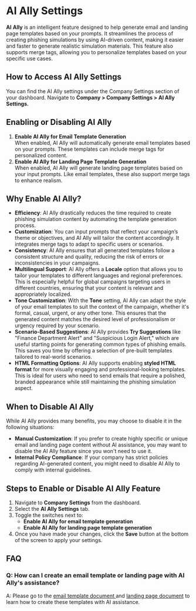 # AI Ally Settings

**AI** **Ally** is an intelligent feature designed to help generate email and landing page templates based on your prompts. It streamlines the process of creating phishing simulations by using AI-driven content, making it easier and faster to generate realistic simulation materials. This feature also supports merge tags, allowing you to personalize templates based on your specific use cases.

## How to Access AI Ally Settings

You can find the AI Ally settings under the Company Settings section of your dashboard. Navigate to **Company > Company Settings > AI Ally Settings.**

## Enabling or Disabling AI Ally

1. **Enable AI Ally for Email Template Generation**\
   When enabled, AI Ally will automatically generate email templates based on your prompts. These templates can include merge tags for personalized content.
2. **Enable AI Ally for Landing Page Template Generation**\
   When enabled, AI Ally will generate landing page templates based on your input prompts. Like email templates, these also support merge tags to enhance realism.

## Why Enable AI Ally?

* **Efficiency**: AI Ally drastically reduces the time required to create phishing simulation content by automating the template generation process.
* **Customization**: You can input prompts that reflect your campaign’s theme or objectives, and AI Ally will tailor the content accordingly. It integrates merge tags to adapt to specific users or scenarios.
* **Consistency**: AI Ally ensures that all generated templates follow a consistent structure and quality, reducing the risk of errors or inconsistencies in your campaigns.
* **Multilingual Support**: AI Ally offers a **Locale** option that allows you to tailor your templates to different languages and regional preferences. This is especially helpful for global campaigns targeting users in different countries, ensuring that your content is relevant and appropriately localized.
* **Tone Customization**: With the **Tone** setting, AI Ally can adapt the style of your email templates to suit the context of the campaign, whether it's formal, casual, urgent, or any other tone. This ensures that the generated content matches the desired level of professionalism or urgency required by your scenario.
* **Scenario-Based Suggestions**: AI Ally provides **Try Suggestions** like "Finance Department Alert" and "Suspicious Login Alert," which are useful starting points for generating common types of phishing emails. This saves you time by offering a selection of pre-built templates tailored to real-world scenarios.
* **HTML Formatting Options**: AI Ally supports enabling **styled HTML format** for more visually engaging and professional-looking templates. This is ideal for users who need to send emails that require a polished, branded appearance while still maintaining the phishing simulation aspect.

## When to Disable AI Ally

While AI Ally provides many benefits, you may choose to disable it in the following situations:

* **Manual Customization**: If you prefer to create highly specific or unique email and landing page content without AI assistance, you may want to disable the AI Ally feature since you won't need to use it.
* **Internal Policy Compliance**: If your company has strict policies regarding AI-generated content, you might need to disable AI Ally to comply with internal guidelines.

## Steps to Enable or Disable AI Ally Feature

1. Navigate to **Company Settings** from the dashboard.
2. Select the **AI Ally Settings** tab.
3. Toggle the switches next to:
   * **Enable AI Ally for email template generation**
   * **Enable AI Ally for landing page template generation**
4. Once you have made your changes, click the **Save** button at the bottom of the screen to apply your settings.

## FAQ

### Q: How can I create an email template or landing page with AI Ally's assistance?

A: Please go to the [email template document ](../../phishing-simulator/manage-phishing-scenarios/email-templates.md#how-to-add-a-new-email-template-with-ai)and [landing page document](../../phishing-simulator/manage-phishing-scenarios/landing-pages.md#how-to-add-a-new-landing-page-with-ai) to learn how to create these templates with AI assistance.
